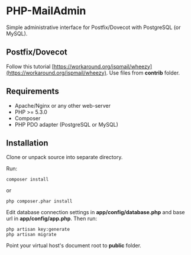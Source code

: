 PHP-MailAdmin
=============

Simple administrative interface for Postfix/Dovecot with PostgreSQL (or MySQL).

Postfix/Dovecot
---------------

Follow this tutorial [https://workaround.org/ispmail/wheezy](https://workaround.org/ispmail/wheezy).
Use files from **contrib** folder.

Requirements
------------
  + Apache/Nginx or any other web-server
  + PHP >= 5.3.0
  + Composer
  + PHP PDO adapter (PostgreSQL or MySQL)


Installation
------------
Clone or unpack source into separate directory.

Run:

    composer install

or

    php composer.phar install

Edit database connection settings in **app/config/database.php** and base url in **app/config/app.php**.
Then run:

    php artisan key:generate
    php artisan migrate

Point your virtual host's document root to **public** folder.
